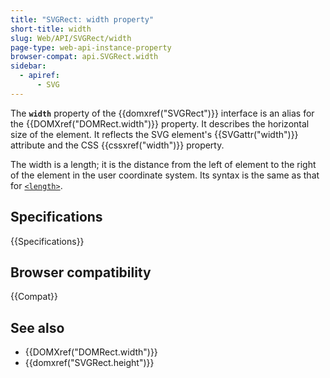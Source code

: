 ```yaml
---
title: "SVGRect: width property"
short-title: width
slug: Web/API/SVGRect/width
page-type: web-api-instance-property
browser-compat: api.SVGRect.width
sidebar:
  - apiref:
      - SVG
---
```


The **`width`** property of the {{domxref("SVGRect")}} interface is an alias for the {{DOMXref("DOMRect.width")}} property. It describes the horizontal size of the element. It reflects the SVG element's {{SVGattr("width")}} attribute and the CSS {{cssxref("width")}} property.

The width is a length; it is the distance from the left of element to the right of the element in the user coordinate system. Its syntax is the same as that for [`<length>`](/en-US/docs/Web/SVG/Guides/Content_type#length).

## Specifications

{{Specifications}}

## Browser compatibility

{{Compat}}

## See also

- {{DOMXref("DOMRect.width")}}
- {{domxref("SVGRect.height")}}
